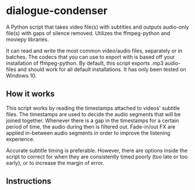 # dialogue-condenser
A Python script that takes video file(s) with subtitles and outputs audio-only file(s) with gaps of silence removed. Utilizes the ffmpeg-python and moviepy libraries.

It can read and write the most common video/audio files, separately or in batches. The codecs that you can use to export with is based off your installation of ffmpeg-python. By default, this script exports .mp3 audio-files and should work for all default installations. It has only been tested on Windows 10.

## How it works
This script works by reading the timestamps attached to videos' subtitle files. The timestamps are used to decide the audio segments that will be joined together. Whenever there is a gap in the timestamps for a certain period of time, the audio during then is filtered out. Fade-in/out FX are applied in-between audio segments in order to improve the listening experience.

Accurate subtitle timing is preferable. However, there are options inside the script to correct for when they are consistently timed poorly (too late or too early), or to increase the margin of error.

## Instructions
